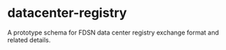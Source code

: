 # datacenter-registry

A prototype schema for FDSN data center registry exchange format and related details.
